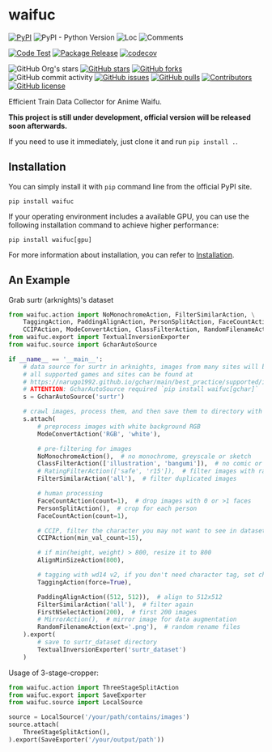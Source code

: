 # waifuc

[![PyPI](https://img.shields.io/pypi/v/waifuc)](https://pypi.org/project/waifuc/)
![PyPI - Python Version](https://img.shields.io/pypi/pyversions/waifuc)
![Loc](https://img.shields.io/endpoint?url=https://gist.githubusercontent.com/narugo1992/847b3edfcbae29b86b8b5d8b3dfb854f/raw/loc.json)
![Comments](https://img.shields.io/endpoint?url=https://gist.githubusercontent.com/narugo1992/847b3edfcbae29b86b8b5d8b3dfb854f/raw/comments.json)

[![Code Test](https://github.com/deepghs/waifuc/workflows/Code%20Test/badge.svg)](https://github.com/deepghs/waifuc/actions?query=workflow%3A%22Code+Test%22)
[![Package Release](https://github.com/deepghs/waifuc/workflows/Package%20Release/badge.svg)](https://github.com/deepghs/waifuc/actions?query=workflow%3A%22Package+Release%22)
[![codecov](https://codecov.io/gh/deepghs/waifuc/branch/main/graph/badge.svg?token=XJVDP4EFAT)](https://codecov.io/gh/deepghs/waifuc)

![GitHub Org's stars](https://img.shields.io/github/stars/deepghs)
[![GitHub stars](https://img.shields.io/github/stars/deepghs/waifuc)](https://github.com/deepghs/waifuc/stargazers)
[![GitHub forks](https://img.shields.io/github/forks/deepghs/waifuc)](https://github.com/deepghs/waifuc/network)
![GitHub commit activity](https://img.shields.io/github/commit-activity/m/deepghs/waifuc)
[![GitHub issues](https://img.shields.io/github/issues/deepghs/waifuc)](https://github.com/deepghs/waifuc/issues)
[![GitHub pulls](https://img.shields.io/github/issues-pr/deepghs/waifuc)](https://github.com/deepghs/waifuc/pulls)
[![Contributors](https://img.shields.io/github/contributors/deepghs/waifuc)](https://github.com/deepghs/waifuc/graphs/contributors)
[![GitHub license](https://img.shields.io/github/license/deepghs/waifuc)](https://github.com/deepghs/waifuc/blob/master/LICENSE)

Efficient Train Data Collector for Anime Waifu.

**This project is still under development, official version will be released soon afterwards.**

If you need to use it immediately, just clone it and run `pip install .`.

## Installation

You can simply install it with `pip` command line from the official PyPI site.

```shell
pip install waifuc
```

If your operating environment includes a available GPU, you can use the following installation command to achieve higher
performance:

```shell
pip install waifuc[gpu]
```

For more information about installation, you can refer
to [Installation](https://deepghs.github.io/waifuc/main/tutorials/installation/index.html).

## An Example

Grab surtr (arknights)'s dataset

```python
from waifuc.action import NoMonochromeAction, FilterSimilarAction, \
    TaggingAction, PaddingAlignAction, PersonSplitAction, FaceCountAction, FirstNSelectAction, \
    CCIPAction, ModeConvertAction, ClassFilterAction, RandomFilenameAction, AlignMinSizeAction
from waifuc.export import TextualInversionExporter
from waifuc.source import GcharAutoSource

if __name__ == '__main__':
    # data source for surtr in arknights, images from many sites will be crawled
    # all supported games and sites can be found at
    # https://narugo1992.github.io/gchar/main/best_practice/supported/index.html#supported-games-and-sites
    # ATTENTION: GcharAutoSource required `pip install waifuc[gchar]`
    s = GcharAutoSource('surtr')

    # crawl images, process them, and then save them to directory with given format
    s.attach(
        # preprocess images with white background RGB
        ModeConvertAction('RGB', 'white'),

        # pre-filtering for images
        NoMonochromeAction(),  # no monochrome, greyscale or sketch
        ClassFilterAction(['illustration', 'bangumi']),  # no comic or 3d
        # RatingFilterAction(['safe', 'r15']),  # filter images with rating, like safe, r15, r18
        FilterSimilarAction('all'),  # filter duplicated images

        # human processing
        FaceCountAction(count=1),  # drop images with 0 or >1 faces
        PersonSplitAction(),  # crop for each person
        FaceCountAction(count=1),

        # CCIP, filter the character you may not want to see in dataset
        CCIPAction(min_val_count=15),

        # if min(height, weight) > 800, resize it to 800
        AlignMinSizeAction(800),

        # tagging with wd14 v2, if you don't need character tag, set character_threshold=1.01
        TaggingAction(force=True),

        PaddingAlignAction((512, 512)),  # align to 512x512
        FilterSimilarAction('all'),  # filter again
        FirstNSelectAction(200),  # first 200 images
        # MirrorAction(),  # mirror image for data augmentation
        RandomFilenameAction(ext='.png'),  # random rename files
    ).export(
        # save to surtr_dataset directory
        TextualInversionExporter('surtr_dataset')
    )

```

Usage of 3-stage-cropper:

```python
from waifuc.action import ThreeStageSplitAction
from waifuc.export import SaveExporter
from waifuc.source import LocalSource

source = LocalSource('/your/path/contains/images')
source.attach(
    ThreeStageSplitAction(),
).export(SaveExporter('/your/output/path'))

```